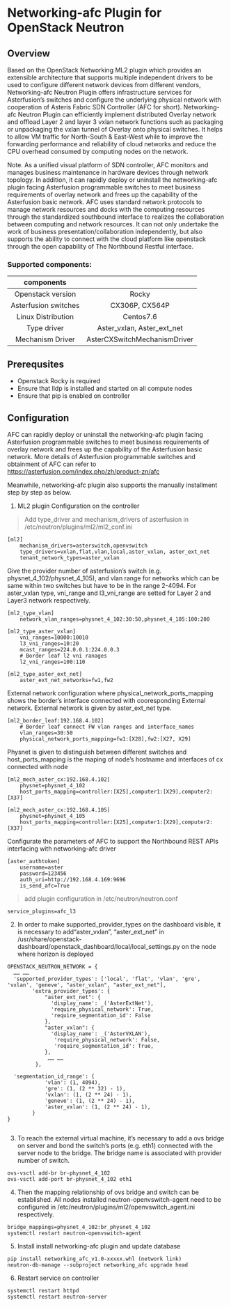 # Networking-afc Plugin for OpenStack Neutron

## Overview
Based on the OpenStack Networking ML2 plugin which provides an extensible architecture that supports multiple independent drivers to be used to configure different network devices from different vendors, Networking-afc Neutron Plugin offers infrastructure services for Asterfusion’s  switches and configure the underlying physical network with cooperation of Asteris Fabric SDN Controller (AFC for short). Networking-afc Neutron Plugin can efficiently implement distributed Overlay  network  and offload Layer 2 and layer 3 vxlan network functions such as packaging or unpackaging the vxlan tunnel of Overlay onto physical switches. It helps to allow VM traffic for North-South & East-West while to improve the forwarding performance and reliability of cloud networks and reduce the CPU overhead consumed by computing nodes on the network.

Note. As a unified visual platform of SDN controller, AFC monitors and manages business maintenance in hardware devices through network topology. In addition, it can rapidly deploy or uninstall the networking-afc plugin facing Asterfusion programmable switches to meet business requirements of overlay network and frees up the capability of the Asterfusion basic network. AFC uses standard network protocols to manage network resources and docks with the  computing resources through the standardized southbound interface to realizes the collaboration between computing and network resources. It can not only undertake the work of business presentation/collaboration independently, but also supports the ability to connect with the cloud platform like openstack through the open capability of The Northbound Restful interface.

<!--
    ### Architectural
    Networking-afc Neutron Plugin 

    <img src="https://github.com/songminyue/hello-world/blob/main/NETWORKING-AFC.png" width="50%" >
-->
### Supported components:

|components||
|:-----------------:|:---------------------------:|
|Openstack version   |Rocky                        |
|Asterfusion switches|CX306P, CX564P|
|Linux Distribution  |Centos7.6|
|Type driver         |Aster_vxlan, Aster_ext_net|
|Mechanism Driver    |AsterCXSwitchMechanismDriver|

## Prerequsites

* Openstack Rocky is required
* Ensure that lldp is installed and started on all compute nodes
* Ensure that pip is enabled on controller

## Configuration

AFC can rapidly deploy or uninstall the networking-afc plugin facing Asterfusion programmable switches to meet business requirements of overlay network and frees up the capability of the Asterfusion basic network. 
More details of Asterfusion programmable switches and obtainment of AFC can refer to https://asterfusion.com/index.php/zh/product-zn/afc

Meanwhile, networking-afc plugin also supports the manually installment step by step as below.

1.  ML2 plugin Configuration on the controller 
 >Add type_driver and mechanism_drivers of asterfusion in /etc/neutron/plugins/ml2/ml2_conf.ini
```    
[ml2]
    mechanism_drivers=asterswitch,openvswitch
    type_drivers=vxlan,flat,vlan,local,aster_vxlan, aster_ext_net
    tenant_network_types=aster_vxlan
```
  Give the provider number of asterfusion’s switch (e.g. physnet_4_102/physnet_4_105), and vlan range for networks which can be same within two switches but have to be in the range 2-4094. For aster_vxlan type, vni_range and l3_vni_range are setted for Layer 2 and Layer3 network respectively.
```
[ml2_type_vlan]
    network_vlan_ranges=physnet_4_102:30:50,physnet_4_105:100:200
    
[ml2_type_aster_vxlan]
    vni_ranges=10000:10010
    l3_vni_ranges=10:20
    mcast_ranges=224.0.0.1:224.0.0.3
    # Border leaf l2 vni ranages
    l2_vni_ranges=100:110
    
[ml2_type_aster_ext_net]
    aster_ext_net_networks=fw1,fw2
```
  External network configuration where physical_network_ports_mapping shows the border’s interface connected with cooresponding External network. External network is given by aster_ext_net type.
```
[ml2_border_leaf:192.168.4.102]
    # Border leaf connect FW vlan ranges and interface_names
    vlan_ranges=30:50
    physical_network_ports_mapping=fw1:[X28],fw2:[X27, X29]
```
  Physnet is given to distinguish between different switches and host_ports_mapping is the maping of node’s hostname and interfaces of cx connected with node
```
[ml2_mech_aster_cx:192.168.4.102]
    physnet=physnet_4_102
    host_ports_mapping=controller:[X25],computer1:[X29],computer2:[X37]
    
[ml2_mech_aster_cx:192.168.4.105]
    physnet=physnet_4_105
    host_ports_mapping=controller:[X25],computer1:[X29],computer2:[X37]
```
  Configurate the parameters of AFC to support the Northbound REST APIs interfacing with networking-afc driver
```
[aster_authtoken]
    username=aster
    password=123456
    auth_uri=http://192.168.4.169:9696
    is_send_afc=True
```
> add plugin configuration in /etc/neutron/neutron.conf
```
service_plugins=afc_l3
```

2.  In order to make supported_provider_types on the dashboard visible, it is necessary to add“aster_vxlan”, “aster_ext_net” in /usr/share/openstack-dashboard/openstack_dashboard/local/local_settings.py on the node where horizon is deployed
```
OPENSTACK_NEUTRON_NETWORK = {
  …… ……
  'supported_provider_types': ['local', 'flat', 'vlan', 'gre', 'vxlan', 'geneve', "aster_vxlan", "aster_ext_net"],
        'extra_provider_types': {
            "aster_ext_net": {
              'display_name': _('AsterExtNet'),
              'require_physical_network': True,
              'require_segmentation_id': False
            },
            "aster_vxlan": {
              'display_name': _('AsterVXLAN'),
               'require_physical_network': False,
               'require_segmentation_id': True,
            },
             …… ……
         },

  'segmentation_id_range': {
            'vlan': (1, 4094),
            'gre': (1, (2 ** 32) - 1),
            'vxlan': (1, (2 ** 24) - 1),
            'geneve': (1, (2 ** 24) - 1),
            'aster_vxlan': (1, (2 ** 24) - 1),
        }
}
        
```
3.  To reach the external virtual machine, it’s necessary to add a ovs bridge on server and bond the switch’s ports (e.g. eth1) connected with the server node to the bridge. The bridge name is associated with provider number of switch.
```
ovs-vsctl add-br br-physnet_4_102 
ovs-vsctl add-port br-physnet_4_102 eth1
```

4.  Then the mapping relationship of ovs bridge and switch can be established. All nodes installed neutron-openvswitch-agent need to be configured in /etc/neutron/plugins/ml2/openvswitch_agent.ini respectively.
```
bridge_mappings=physnet_4_102:br_physnet_4_102
systemctl restart neutron-openvswitch-agent
```
5.  Install
install networking-afc plugin and update database
```
pip install networking_afc_v1.0-xxxxx.whl (network link)
neutron-db-manage --subproject networking_afc upgrade head
```

6.  Restart service on controller
```
systemctl restart httpd 
systemctl restart neutron-server
```


